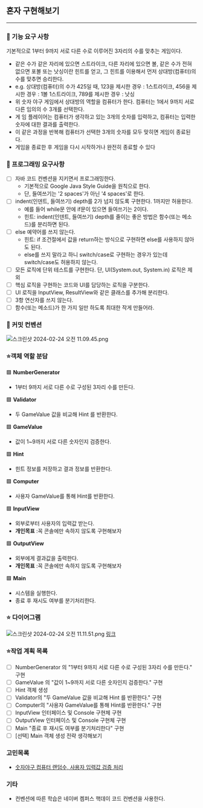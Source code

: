 ## 혼자 구현해보기

---
### 📌 기능 요구 사항
기본적으로 1부터 9까지 서로 다른 수로 이루어진 3자리의 수를 맞추는 게임이다.

- 같은 수가 같은 자리에 있으면 스트라이크, 다른 자리에 있으면 볼, 같은 수가 전혀 없으면 포볼 또는 낫싱이란 힌트를 얻고, 그 힌트를 이용해서 먼저 상대방(컴퓨터)의 수를 맞추면 승리한다.
- e.g. 상대방(컴퓨터)의 수가 425일 때, 123을 제시한 경우 : 1스트라이크, 456을 제시한 경우 : 1볼 1스트라이크, 789를 제시한 경우 : 낫싱
- 위 숫자 야구 게임에서 상대방의 역할을 컴퓨터가 한다. 컴퓨터는 1에서 9까지 서로 다른 임의의 수 3개를 선택한다. 
- 게 임 플레이어는 컴퓨터가 생각하고 있는 3개의 숫자를 입력하고, 컴퓨터는 입력한 숫자에 대한 결과를 출력한다.
- 이 같은 과정을 반복해 컴퓨터가 선택한 3개의 숫자를 모두 맞히면 게임이 종료된다.
- 게임을 종료한 후 게임을 다시 시작하거나 완전히 종료할 수 있다

### 📌 프로그래밍 요구사항
- [ ]  자바 코드 컨벤션을 지키면서 프로그래밍한다. 
   - 기본적으로 Google Java Style Guide을 원칙으로 한다.
   - 단, 들여쓰기는 '2 spaces'가 아닌 '4 spaces'로 한다.
- [ ] indent(인덴트, 들여쓰기) depth를 2가 넘지 않도록 구현한다. 1까지만 허용한다.
  - 예를 들어 while문 안에 if문이 있으면 들여쓰기는 2이다.
  - 힌트: indent(인덴트, 들여쓰기) depth를 줄이는 좋은 방법은 함수(또는 메소드)를 분리하면 된다.
- [ ] else 예약어를 쓰지 않는다.
  - 힌트: if 조건절에서 값을 return하는 방식으로 구현하면 else를 사용하지 않아도 된다.
  - else를 쓰지 말라고 하니 switch/case로 구현하는 경우가 있는데 switch/case도 허용하지 않는다.
- [ ] 모든 로직에 단위 테스트를 구현한다. 단, UI(System.out, System.in) 로직은 제외
- [ ] 핵심 로직을 구현하는 코드와 UI를 담당하는 로직을 구분한다.
- [ ] UI 로직을 InputView, ResultView와 같은 클래스를 추가해 분리한다.
- [ ] 3항 연산자를 쓰지 않는다.
- [ ] 함수(또는 메소드)가 한 가지 일만 하도록 최대한 작게 만들어라.

### 📌 커밋 컨벤션
![스크린샷 2024-02-24 오전 11.09.45.png](..%2F..%2F..%2F..%2F..%2Fvar%2Ffolders%2Fj2%2Flq2fjw4n0rlby3mg4xddx_mh0000gn%2FT%2FTemporaryItems%2FNSIRD_screencaptureui_PYEOfz%2F%EC%8A%A4%ED%81%AC%EB%A6%B0%EC%83%B7%202024-02-24%20%EC%98%A4%EC%A0%84%2011.09.45.png)

### ⭐객체 역할 분담 
🟩 **NumberGenerator**
- 1부터 9까지 서로 다른 수로 구성된 3자리 수를 만든다.

🟩 **Validator**
- 두 GameValue 값을 비교해 Hint 를 반환한다.  

🟩 **GameValue**
- 값이 1~9까지 서로 다른 숫자인지 검증한다.

🟩 **Hint**
- 힌트 정보를 저장하고 결과 정보를 반환한다.

🟩 **Computer**
- 사용자 GameValue를 통해 Hint를 반환한다.

🟩 **InputView**
- 외부로부터 사용자의 입력값 받는다.  
- **개인목표** :꼭 콘솔에만 속하지 않도록 구현해보자

🟩 **OutputView**
- 외부에게 결과값을 출력한다.
- **개인목표** :꼭 콘솔에만 속하지 않도록 구현해보자

🟩 **Main**
- 시스템을 실행한다.
- 종료 후 재시도 여부를 분기처리한다.


### ⭐ 다이어그램
![스크린샷 2024-02-24 오전 11.11.51.png](..%2F..%2F..%2F..%2F..%2Fvar%2Ffolders%2Fj2%2Flq2fjw4n0rlby3mg4xddx_mh0000gn%2FT%2FTemporaryItems%2FNSIRD_screencaptureui_km2Lg7%2F%EC%8A%A4%ED%81%AC%EB%A6%B0%EC%83%B7%202024-02-24%20%EC%98%A4%EC%A0%84%2011.11.51.png)
[링크](%3CmxGraphModel%3E%3Croot%3E%3CmxCell%20id%3D%220%22%2F%3E%3CmxCell%20id%3D%221%22%20parent%3D%220%22%2F%3E%3CmxCell%20id%3D%222%22%20value%3D%22%C2%ABvalue%C2%BB%26lt%3Bbr%26gt%3B%26lt%3Bb%26gt%3BName%26lt%3B%2Fb%26gt%3B%22%20style%3D%22html%3D1%3BwhiteSpace%3Dwrap%3B%22%20vertex%3D%221%22%20parent%3D%221%22%3E%3CmxGeometry%20x%3D%22330%22%20y%3D%22200%22%20width%3D%22110%22%20height%3D%2250%22%20as%3D%22geometry%22%2F%3E%3C%2FmxCell%3E%3C%2Froot%3E%3C%2FmxGraphModel%3E)

### ⭐작업 계획 목록
- [ ] NumberGenerator 의 "1부터 9까지 서로 다른 수로 구성된 3자리 수를 만든다." 구현
- [ ] GameValue 의 "값이 1~9까지 서로 다른 숫자인지 검증한다." 구현
- [ ] Hint 객체 생성
- [ ] Validator의 "두 GameValue 값을 비교해 Hint 를 반환한다." 구현
- [ ] Computer의 "사용자 GameValue를 통해 Hint를 반환한다." 구현
- [ ] InputView 인터페이스 및 Console 구현체 구현
- [ ] OutputView 인터페이스 및 Console 구현체 구현
- [ ] Main "종료 후 재시도 여부를 분기처리한다" 구현
- [ ] [선택] Main 객체 생성 전략 생각해보기

### 고민목록 
- [숫자야구 컴퓨터 랜덤수, 사용자 입력값 검증 처리](https://www.notion.so/c1178dbf8dc648e58de6ce33845e3b38?pvs=4)


### 기타 
- 컨벤션에 따른 학습은 네이버 켐퍼스 핵데이 코드 컨벤션을 사용한다.
